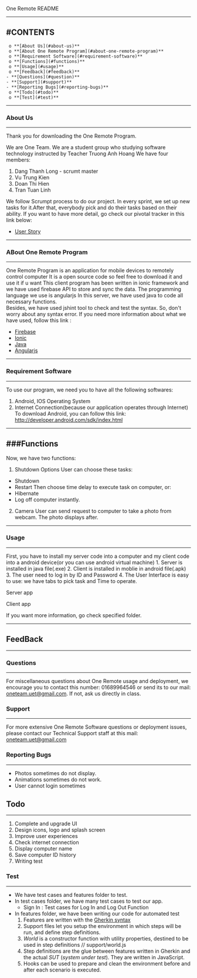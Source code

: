 One Remote README

----------------------------------------------------------------------
#CONTENTS
----------------------------------------------------------------------

     o **[About Us](#about-us)**
     o **[About One Remote Program](#about-one-remote-program)**
     o **[Requirement Software](#requirement-software)**
     o **[Functions](#functions)**
     o **[Usage](#usage)**
     o **[Feedback](#feedback)**
	- **[Questions](#question)**
	- **[Support](#support)**
	- **[Reporting Bugs](#reporting-bugs)**
     o **[Todo](#todo)**
     o **[Test](#test)**		


----------------------------------------------------------------------
### About Us
----------------------------------------------------------------------

Thank you for downloading the One Remote Program.

We are One Team. We are a student group who studying software technology instructed by Teacher Truong Anh Hoang
 We have four members: 
1. Dang Thanh Long - scrumt master
2. Vu Trung Kien 
3. Doan Thi Hien 
4. Tran Tuan Linh 

We follow Scrumpt process to do our project. In every sprint, we set up new tasks for it.After that, everybody pick and do their tasks based on their ability. 
If you want to have more detail, go check our pivotal tracker in this link below:
- [User Story](https://www.pivotaltracker.com/n/projects/1263646 "User Story")


----------------------------------------------------------------------
### ABout One Remote Program
----------------------------------------------------------------------
One Remote Program is an application for mobile devices to remotely control computer
It is a open source code so feel free to download it and use it if u want
This client program has been written in ionic framework and we have used firebase API to store and sync the data. The programming language we use is angularjs 
In this server, we have used java to code all necessary functions.  
Besides, we have used jshint tool to check and test the syntax. So, don't worry about any syntax error.
If you need more information about what we have used, follow this link :
- [Firebase](https://www.firebase.com/ "firebase")
- [Ionic](http://ionicframework.com/ "Ionic")
- [Java](http://www.java.com/en/ "Java") 
- [Angularjs](https://angularjs.org/ "Angularjs")	


----------------------------------------------------------------------
### Requirement Software
----------------------------------------------------------------------
To use our program, we need you to have all the following softwares:
 1. Android, IOS Operating System
 2. Internet Connection(because our application operates through Internet)
To download Android, you can follow this link: 
http://developer.android.com/sdk/index.html	


----------------------------------------------------------------------
###Functions
----------------------------------------------------------------------
Now, we have two functions:
1. Shutdown Options
User can choose these tasks:
* Shutdown
* Restart
Then choose time delay to execute task on computer, or:
* Hibernate
* Log off
computer instantly.
2. Camera 
User can send request to computer to take a photo from webcam. The photo displays after.


----------------------------------------------------------------------
### Usage
----------------------------------------------------------------------
<How to use>
First, you have to install my server code into a computer and my client code into a android device(or you can use android virtual machine)
1. Server is installed in java file(.exe)
2. Client is installed in moblie in android file(.apk)
3. The user need to log in by ID and Password
4. The User Interface is easy to use: we have tabs to pick task and Time to operate.

Server app

Client app

If you want more information, go check specified folder.


-----------------------------------------------------------------------
## FeedBack
-----------------------------------------------------------------------

### Questions
---------

For miscellaneous questions about One Remote usage and deployment, we
encourage you to contact this number: 01689964546 or send its to our mail: oneteam.uet@gmail.com. 
If not, ask us directly in class.


### Support
-------

For more extensive One Remote Software questions or deployment issues, please contact
our Technical Support staff at this mail: oneteam.uet@gmail.com 


### Reporting Bugs
--------------

* Photos sometimes do not display.
* Animations sometimes do not work.
* User cannot login sometimes

## Todo
----

1. Complete and upgrade UI
2. Design icons, logo and splash screen
3. Improve user experiences
4. Check internet connection
5. Display computer name
6. Save computer ID history
7. Writing test

### Test
-----------------------------------------------------------------------

* We have test cases and features folder to test.
* In test cases folder, we have many test cases to test our app.
	- Sign In : Test cases for Log In and Log Out Function
* In features folder, we have been writing our code for automated test
    1. Features are written with the [Gherkin syntax](https://github.com/cucumber/cucumber/wiki/Gherkin)
    2. Support files let you setup the environment in which steps will be run, and define step definitions.
    3. *World* is a constructor function with utility properties, destined to be used in step definitions
    	// support/world.js
    4. Step definitions are the glue between features written in Gherkin and the actual *SUT* (*system under test*). They are 	written in JavaScript.
    5. Hooks can be used to prepare and clean the environment before and after each scenario is executed.


